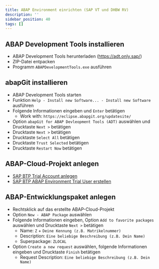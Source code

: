 ```yaml
---
title: ABAP Environment einrichten (SAP VT und DHBW RV)
description: ''
sidebar_position: 40
tags: []
---
```


## ABAP Development Tools installieren
- ABAP Development Tools herunterladen (https://adt.only.sap/)
- ZIP-Datei entpacken
- Programm `ABAPDevelopmentTools.exe` ausführen

## abapGit installieren
- ABAP Development Tools starten
- Funktion `Help - Install new Software... - Install new Software` ausführen 
- Folgende Informationen eingeben und `Enter` betätigen
    - Work with: `https://eclipse.abapgit.org/updatesite/`
- Option `abapGit for ABAP Devleopment Tools (ADT)` auswählen und Drucktaste `Next >` betätigen
- Drucktaste `Next >` betätigen
- Drucktaste `Select All` betätigen
- Drucktaste `Trust Selected` betätigen
- Drucktaste `Restart Now` betätigen

## ABAP-Cloud-Projekt anlegen
- [SAP BTP Trial Account anlegen](https://developers.sap.com/tutorials/hcp-create-trial-account.html)
- [SAP BTP ABAP Environment Trial User erstellen](https://developers.sap.com/tutorials/abap-environment-trial-onboarding.html)

## ABAP-Entwicklungspaket anlegen
- Rechtsklick auf das erstellte ABAP-Cloud-Projekt
- Option `New - ABAP Package` auswählen
- Folgende Informationen eingeben, Option `Add to favorite packages` auswählen und Drucktaste `Next >` betätigen
    - Name: `Z` + `Deine Kennung (z.B. Matrikelnummer)`
    - Description: `Eine beliebige Beschreibung (z.B. Dein Name)`
    - Superpackage: `ZLOCAL`
- Option `Create a new request` auswählen, folgende Informationen eingeben und Drucktaste `Finish` betätigen
    - Request Description: `Eine beliebige Beschreibung (z.B. Dein Name)`
